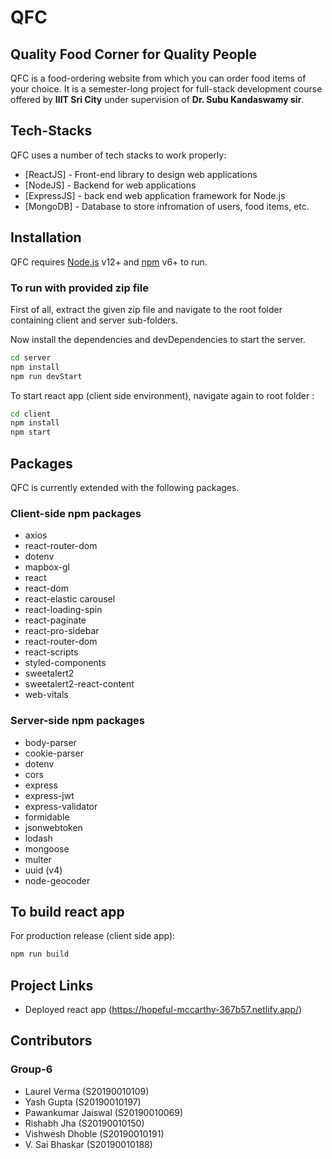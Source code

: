 # QFC
## Quality Food Corner for Quality People

QFC is a food-ordering website from which you can order food items of your choice. It is a semester-long project for full-stack development course offered by **IIIT Sri City** under supervision of **Dr. Subu Kandaswamy sir**. 

## Tech-Stacks

QFC uses a number of tech stacks to work properly:

- [ReactJS] - Front-end library to design web applications
- [NodeJS] - Backend for web applications
- [ExpressJS] - back end web application framework for Node.js
- [MongoDB] - Database to store infromation of users, food items, etc.

## Installation

QFC requires [Node.js](https://nodejs.org/) v12+ and [npm](https://www.npmjs.com/) v6+ to run.

### To run with provided zip file
First of all, extract the given zip file and navigate to the root folder containing client and server sub-folders.

Now install the dependencies and devDependencies to start the server.
```sh
cd server
npm install
npm run devStart
```

To start react app (client side environment), navigate again to root folder :

```sh
cd client
npm install
npm start
```

## Packages

QFC is currently extended with the following packages.

### Client-side npm packages
- axios
- react-router-dom
- dotenv
- mapbox-gl
- react
- react-dom
- react-elastic carousel
- react-loading-spin
- react-paginate
- react-pro-sidebar
- react-router-dom
- react-scripts
- styled-components
- sweetalert2
- sweetalert2-react-content
- web-vitals

### Server-side npm packages
- body-parser
- cookie-parser
- dotenv
- cors
- express
- express-jwt
- express-validator
- formidable
- jsonwebtoken
- lodash
- mongoose
- multer
- uuid (v4)
- node-geocoder

## To build react app

For production release (client side app):

```sh
npm run build
```

## Project Links
- Deployed react app (https://hopeful-mccarthy-367b57.netlify.app/)

## Contributors
### Group-6
- Laurel Verma (S20190010109)
- Yash Gupta (S20190010197)
- Pawankumar Jaiswal (S20190010069)
- Rishabh Jha (S20190010150)
- Vishwesh Dhoble (S20190010191)
- V. Sai Bhaskar (S20190010188)
